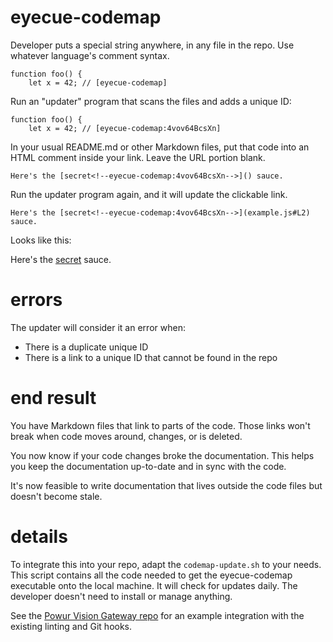 # eyecue-codemap

Developer puts a special string anywhere, in any file in the repo. Use whatever language's comment syntax.

```
function foo() {
    let x = 42; // [eyecue-codemap]
```

Run an "updater" program that scans the files and adds a unique ID:

```
function foo() {
    let x = 42; // [eyecue-codemap:4vov64BcsXn]
```

In your usual README.md or other Markdown files, put that code into an HTML comment inside your link. Leave the URL
portion blank.

```
Here's the [secret<!--eyecue-codemap:4vov64BcsXn-->]() sauce.
```

Run the updater program again, and it will update the clickable link.

```
Here's the [secret<!--eyecue-codemap:4vov64BcsXn-->](example.js#L2) sauce.
```

Looks like this:

Here's the [secret<!--eyecue-codemap:4vov64BcsXn-->](example.js#L2) sauce.

# errors

The updater will consider it an error when:

* There is a duplicate unique ID
* There is a link to a unique ID that cannot be found in the repo

# end result

You have Markdown files that link to parts of the code. Those links won't break when code moves around, changes, or is
deleted.

You now know if your code changes broke the documentation. This helps you keep the documentation up-to-date and in sync
with the code.

It's now feasible to write documentation that lives outside the code files but doesn't become stale.

# details

To integrate this into your repo, adapt the `codemap-update.sh` to your needs. This script contains all the code needed
to get the eyecue-codemap executable onto the local machine. It will check for updates daily. The developer doesn't need
to install or manage anything.

See the [Powur Vision Gateway repo](https://github.com/eyecuelab/powur-vision-gateway) for an example integration with
the existing linting and Git hooks.
